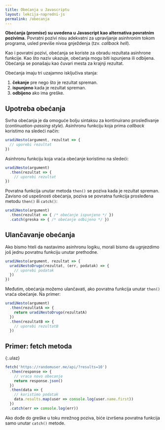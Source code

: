 ```yaml
---
title: Obećanja u Javascriptu
layout: lekcija-napredni-js
permalink: /obecanja
---
```


**Obećanja (*promise*) su uvedena u Javascript kao alternativa povratnim pozivima.** Povratni pozivi nisu adekvatni za upravljanje asinhronim tokom programa, usled previše nivoa gnježdenja (tzv. *callback hell*).

Kao i povratni pozivi, obećanja se koriste za obradu rezultata asinhrone funkcije. Kao što naziv ukazuje, obećanja mogu biti ispunjena ili odbijena. Obećanja se ponašaju kao čuvari mesta za krajnji rezultat. 

Obećanja imaju tri uzajamno isključiva stanja:
1. **čekanje** pre nego što je rezultat spreman.
2. **ispunjeno** kada je rezultat spreman.
3. **odbijeno** ako ima greške.

## Upotreba obećanja

Svrha obećanja je da omoguće bolju sintaksu za kontinuirano prosleđivanje (*continuation-passing style*). Asinhronu funkciju koja prima *callback* koristimo na sledeći način:

```js
uradiNesto(argument, rezultat => {
  // uporebi rezultat
})
```

Asinhronu funkciju koja vraća obećanje koristimo na sledeći:

```js
uradiNesto(argument)
  .then(rezultat => {
    // uporebi rezultat
})
```

Povratna funkcija unutar metoda `then()` se poziva kada je rezul­tat spreman. Zavisno od uspešnosti obećanja, poziva se povratna funkcija prosleđena metodu `then()` ili `catch()`:

```js
uradiNesto(argument)
  .then(rezultat => { /* obećanje ispunjeno */ })
  .catch(greska => { /* obećanje odbijeno */ })
```

## Ulančavanje obećanja

Ako bismo hteli da nastavimo asinhronu logiku, morali bismo da ugnjezdimo još jednu povratnu funkciju unutar prethodne. 

```js
uradiNesto(argument, rezultat => {
  uradiNestoDrugo(rezultat, (err, podatak) => {
    // uporebi podatak
  })
})
```

Međutim, obećanja možemo ulančavati, ako povratna funkcija unutar `then()` vraća obećanje. Na primer:

```js
uradiNesto(argument)
  .then(rezultatA => {
    return uradiNestoDrugo(rezultatA)
  })
  .then(rezultatB => {
    // uporebi rezultatB
  })
```

## Primer: fetch metoda

{:.ulaz}
```js
fetch('https://randomuser.me/api/?results=10')
  .then(response => {
    // vraca novo obecanje
    return response.json()
  })
  .then(data => {
    // koristimo podatak
    data.results.map(user => console.log(user.name.first))
  })
  .catch(err => console.log(err))
```

Ako dođe do greške u toku mrežnog poziva, biće izvršena povratna funkcija samo unutar `catch()` metode.

